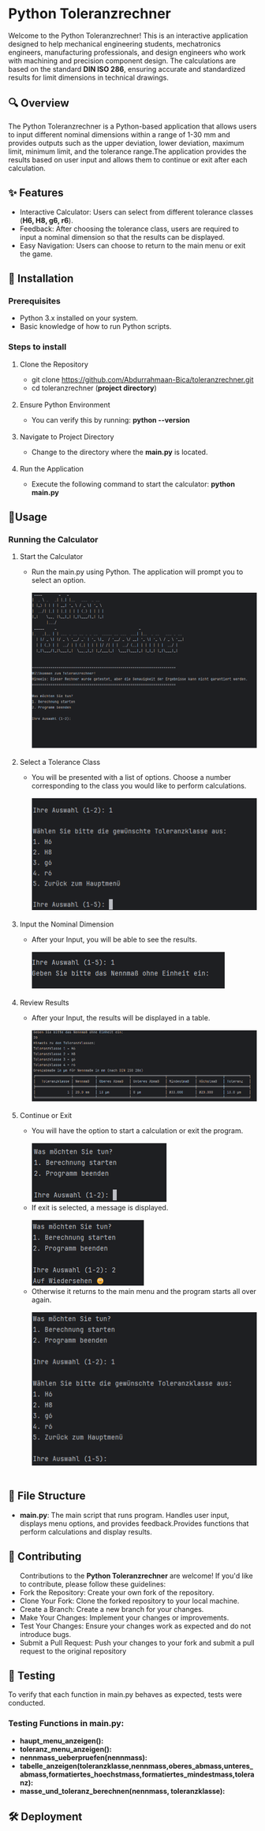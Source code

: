 # Python Toleranzrechner
Welcome to the Python Toleranzrechner! This is an interactive application designed to help mechanical engineering students, mechatronics engineers, manufacturing professionals, and design engineers who work with machining and precision component design. 
The calculations are based on the standard **DIN ISO 286**, ensuring accurate and standardized results for limit dimensions in technical drawings.
## 🔍 Overview
The Python Toleranzrechner is a Python-based application that allows users to input different nominal dimensions within a range of 1-30 mm and provides outputs such as the upper deviation, lower deviation, maximum limit, minimum limit, and the tolerance range.The application provides the results based on user input and allows them to continue or exit after each calculation.

## ✨ Features
<ul>
  <li>Interactive Calculator: Users can select from different tolerance classes (<strong>H6, H8, g6, r6</strong>).</li>
  <li>Feedback: After choosing the tolerance class, users are required to input a nominal dimension so that the results can be displayed.</li>
  <li>Easy Navigation: Users can choose to return to the main menu or exit the game.</li>
</ul>

## 🔧 Installation
### Prerequisites
<ul>
  <li>Python 3.x installed on your system.</li>
  <li>Basic knowledge of how to run Python scripts.</li>
</ul>

### Steps to install
<ol>
  <li>Clone the Repository</li>
  <ul>
    <li>git clone <a href="https://github.com/Abdurrahmaan-Bica/toleranzrechner.git">https://github.com/Abdurrahmaan-Bica/toleranzrechner.git</a></li>
    <li>cd toleranzrechner (<strong>project directory</strong>)</li>
  </ul>
  <br>
   <li>Ensure Python Environment</li>
   <ul>
    <li>You can verify this by running: <strong>python --version</strong></li>
  </ul>
  <br>
  <li>Navigate to Project Directory</li>
   <ul>
    <li>Change to the directory where the <strong>main.py</strong> is located.</li>
  </ul>
  <br>
  <li>Run the Application</li>
   <ul>
    <li>Execute the following command to start the calculator: <strong>python main.py</strong></li>
  </ul>
</ol>


## 🚀Usage
### Running the Calculator
<ol>
  <li>Start the Calculator</li>
  <ul>
    <li>Run the main.py using Python. The application will prompt you to select an option.</li>
    <br>
    <img src="Main_Menu.png"alt ="Main Menu"></img>
    
  </ul>
  <br>
  <li>Select a Tolerance Class</li>
  <ul>
    <li>You will be presented with a list of options. Choose a number corresponding to the class you would like to perform calculations.</li>
    <br>
    <img src="Tolerance_Classes_Menu.png"alt ="Tolerance Classes Menu"></img>
  </ul>
  <br>
  <li>Input the Nominal Dimension</li>
  <ul>
    <li>After your Input, you will be able to see the results.</li>
    <br>
    <img src="Nominal_Dimension_Input.png"alt ="Nominal Dimension Input"></img>
  </ul>
  <br>
  <li>Review Results</li>
  <ul>
    <li>After your Input, the results will be displayed in a table.</li>
    <br>
    <img src="Feedback.png"alt ="Results"></img>
  </ul>
  <br>
   <li>Continue or Exit</li>
  <ul>
    <li>You will have the option to start a calculation or exit the program.</li>
    <br>
    <img src="Continue_Exit.png"alt ="Continue or Exit"></img>
    <br>
    <li>If exit is selected, a message is displayed.</li>
    <br>
    <img src="Exit.png"alt ="Exit"></img>
    <br>
    <li>Otherwise it returns to the main menu and the program starts all over again.</li>
    <br>
    <img src="Continue.png"alt ="Continue"></img>
    <br>
    
  </ul>
  <br>
  
</ol>

## 📂 File Structure
<ul>
  <li>
    <strong>main.py</strong>: The main script that runs program. Handles user input, displays menu options, and provides feedback.Provides functions that perform calculations and display results.
  </li>
</ul>

## 🤝 Contributing
<ul>
  Contributions to the <strong>Python Toleranzrechner</strong> are welcome! If you'd like to contribute, please follow these guidelines:
  <br>
  <li>
    Fork the Repository: Create your own fork of the repository.
  </li>
  <li>
  Clone Your Fork: Clone the forked repository to your local machine.
  </li>
  <li>
  Create a Branch: Create a new branch for your changes.
  </li>
  <li>
  Make Your Changes: Implement your changes or improvements.
  </li>
  <li>
  Test Your Changes: Ensure your changes work as expected and do not introduce bugs.
  </li>
  <li>
  Submit a Pull Request: Push your changes to your fork and submit a pull request to the original repository
  </li>
</ul>

## 🧪 Testing
To verify that each function in main.py behaves as expected, tests were conducted.
### Testing Functions in main.py:
<ul>
    <li><strong>haupt_menu_anzeigen():</strong></li>
    <li><strong>toleranz_menu_anzeigen():</strong></li>
    <li><strong>nennmass_ueberpruefen(nennmass):</strong></li>
    <li><strong>tabelle_anzeigen(toleranzklasse,nennmass,oberes_abmass,unteres_abmass,formatiertes_hoechstmass,formatiertes_mindestmass,toleranz):</strong></li>
    <li><strong>masse_und_toleranz_berechnen(nennmass, toleranzklasse):</strong></li>
</ul>


## 🛠️ Deployment





